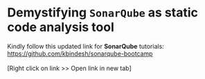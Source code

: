 # Demystifying `SonarQube` as static code analysis tool

Kindly follow this updated link for **SonarQube** tutorials: <br/>
https://github.com/kbindesh/sonarqube-bootcamp <br/><br/>[Right click on link >> Open link in new tab]
